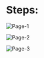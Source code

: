 <h1>Steps:</h1> 

![Page-1](https://github.com/user-attachments/assets/b1a785e6-9129-43a0-ad08-03de03f87507)

![Page-2](https://github.com/user-attachments/assets/1ce6f85d-9b61-48f4-9a5c-226417a372d0)

![Page-3](https://github.com/user-attachments/assets/dcb5ad1b-42ea-4467-8777-f3aacb1517ce)
